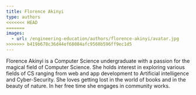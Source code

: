 ```yaml
---
title: Florence Akinyi
type: authors
<<<<<<< HEAD
=======
images:
  - url: /engineering-education/authors/florence-akinyi/avatar.jpg 
>>>>>>> b419b678c36d44ef68084afc9560b596ff9ec1d5
---
```

Florence Akinyi is a Computer Science undergraduate with a passion for the magical field of Computer Science. She holds interest in exploring various fields of CS ranging from web and app development to Artificial intelligence and Cyber-Security. She loves getting lost in the world of books and in the beauty of nature. In her free time she engages in community works.
